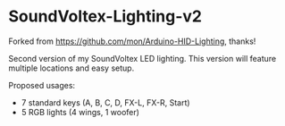 # SoundVoltex-Lighting-v2 

Forked from https://github.com/mon/Arduino-HID-Lighting, thanks!

Second version of my SoundVoltex LED lighting. This version will feature multiple locations and easy setup.

Proposed usages:  
* 7 standard keys (A, B, C, D, FX-L, FX-R, Start)
* 5 RGB lights (4 wings, 1 woofer)
